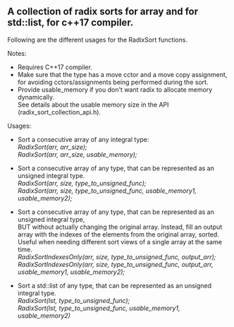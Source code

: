 A collection of radix sorts for array and for std::list, for c++17 compiler.  
-------------------------------------------------------------------------------------------

Following are the different usages for the RadixSort functions.

Notes:  
  - Requires C++17 compiler.
  - Make sure that the type has a move cctor and a move copy assignment,  
    for avoiding cctors/assignments being performed during the sort.  
  - Provide usable_memory if you don't want radix to allocate memory dynamically.  
    See details about the usable memory size in the API (radix_sort_collection_api.h).

Usages:  
- Sort a consecutive array of any integral type:  
  *RadixSort(arr, arr_size);  
  RadixSort(arr, arr_size, usable_memory);*

- Sort a consecutive array of any type, that can be represented as an unsigned integral type.  
  *RadixSort(arr, size, type_to_unsigned_func);  
  RadixSort(arr, size, type_to_unsigned_func, usable_memory1, usable_memory2);*

- Sort a consecutive array of any type, that can be represented as an unsigned integral type,  
  BUT without actually changing the original array. Instead, fill an output  
  array with the indexes of the elements from the original array, sorted.  
  Useful when needing different sort views of a single array at the same time.  
  *RadixSortIndexesOnly(arr, size, type_to_unsigned_func, output_arr);  
  RadixSortIndexesOnly(arr, size, type_to_unsigned_func, output_arr, usable_memory1, usable_memory2);*

- Sort a std::list of any type, that can be represented as an unsigned integral type.  
  *RadixSort(lst, type_to_unsigned_func);  
  RadixSort(lst, type_to_unsigned_func, usable_memory1, usable_memory2)*
  
